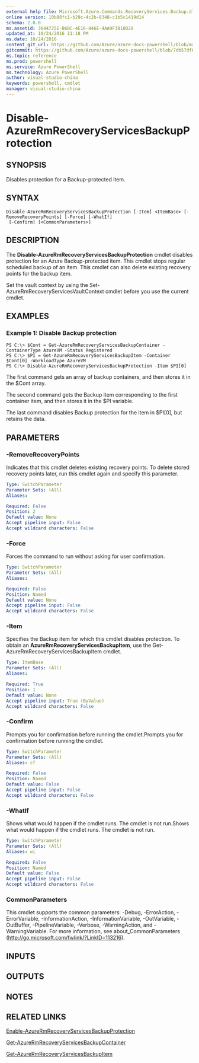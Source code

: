 ```yaml
---
external help file: Microsoft.Azure.Commands.RecoveryServices.Backup.dll-Help.xml
online version: 10b88fc1-b29c-4c2b-8348-c1b5c1419d14
schema: 2.0.0
ms.assetid: 3644725E-B6BC-4E16-846E-4AA9F3B18D28
updated_at: 10/24/2016 11:18 PM
ms.date: 10/24/2016
content_git_url: https://github.com/Azure/azure-docs-powershell/blob/master/azureps-cmdlets-docs/ResourceManager/AzureRM.RecoveryServices.Backup/v2.2.0/Disable-AzureRmRecoveryServicesBackupProtection.md
gitcommit: https://github.com/Azure/azure-docs-powershell/blob/7db57df6b5e709a7c001e6de362a1240d7583ae8/azureps-cmdlets-docs/ResourceManager/AzureRM.RecoveryServices.Backup/v2.2.0/Disable-AzureRmRecoveryServicesBackupProtection.md
ms.topic: reference
ms.prod: powershell
ms.service: Azure PowerShell
ms.technology: Azure PowerShell
author: visual-studio-china
keywords: powershell, cmdlet
manager: visual-studio-china
---
```


# Disable-AzureRmRecoveryServicesBackupProtection

## SYNOPSIS
Disables protection for a Backup-protected item.

## SYNTAX

```
Disable-AzureRmRecoveryServicesBackupProtection [-Item] <ItemBase> [-RemoveRecoveryPoints] [-Force] [-WhatIf]
 [-Confirm] [<CommonParameters>]
```

## DESCRIPTION
The **Disable-AzureRmRecoveryServicesBackupProtection** cmdlet disables protection for an Azure Backup-protected item.
This cmdlet stops regular scheduled backup of an item.
This cmdlet can also delete existing recovery points for the backup item.

Set the vault context by using the Set-AzureRmRecoveryServicesVaultContext cmdlet before you use the current cmdlet.

## EXAMPLES

### Example 1: Disable Backup protection
```
PS C:\> $Cont = Get-AzureRmRecoveryServicesBackupContainer -ContainerType AzureVM -Status Registered 
PS C:\> $PI = Get-AzureRmRecoveryServicesBackupItem -Container $Cont[0] -WorkloadType AzureVM 
PS C:\> Disable-AzureRmRecoveryServicesBackupProtection -Item $PI[0]
```

The first command gets an array of backup containers, and then stores it in the $Cont array.

The second command gets the Backup item corresponding to the first container item, and then stores it in the $PI variable.

The last command disables Backup protection for the item in $PI\[0\], but retains the data.

## PARAMETERS

### -RemoveRecoveryPoints
Indicates that this cmdlet deletes existing recovery points.
To delete stored recovery points later, run this cmdlet again and specify this parameter.

```yaml
Type: SwitchParameter
Parameter Sets: (All)
Aliases: 

Required: False
Position: 2
Default value: None
Accept pipeline input: False
Accept wildcard characters: False
```

### -Force
Forces the command to run without asking for user confirmation.

```yaml
Type: SwitchParameter
Parameter Sets: (All)
Aliases: 

Required: False
Position: Named
Default value: None
Accept pipeline input: False
Accept wildcard characters: False
```

### -Item
Specifies the Backup item for which this cmdlet disables protection.
To obtain an **AzureRmRecoveryServicesBackupItem**, use the Get-AzureRmRecoveryServicesBackupItem cmdlet.

```yaml
Type: ItemBase
Parameter Sets: (All)
Aliases: 

Required: True
Position: 1
Default value: None
Accept pipeline input: True (ByValue)
Accept wildcard characters: False
```

### -Confirm
Prompts you for confirmation before running the cmdlet.Prompts you for confirmation before running the cmdlet.

```yaml
Type: SwitchParameter
Parameter Sets: (All)
Aliases: cf

Required: False
Position: Named
Default value: False
Accept pipeline input: False
Accept wildcard characters: False
```

### -WhatIf
Shows what would happen if the cmdlet runs.
The cmdlet is not run.Shows what would happen if the cmdlet runs.
The cmdlet is not run.

```yaml
Type: SwitchParameter
Parameter Sets: (All)
Aliases: wi

Required: False
Position: Named
Default value: False
Accept pipeline input: False
Accept wildcard characters: False
```

### CommonParameters
This cmdlet supports the common parameters: -Debug, -ErrorAction, -ErrorVariable, -InformationAction, -InformationVariable, -OutVariable, -OutBuffer, -PipelineVariable, -Verbose, -WarningAction, and -WarningVariable. For more information, see about_CommonParameters (http://go.microsoft.com/fwlink/?LinkID=113216).

## INPUTS

## OUTPUTS

## NOTES

## RELATED LINKS

[Enable-AzureRmRecoveryServicesBackupProtection](.\Enable-AzureRmRecoveryServicesBackupProtection.md)

[Get-AzureRmRecoveryServicesBackupContainer](.\Get-AzureRmRecoveryServicesBackupContainer.md)

[Get-AzureRmRecoveryServicesBackupItem](.\Get-AzureRmRecoveryServicesBackupItem.md)


